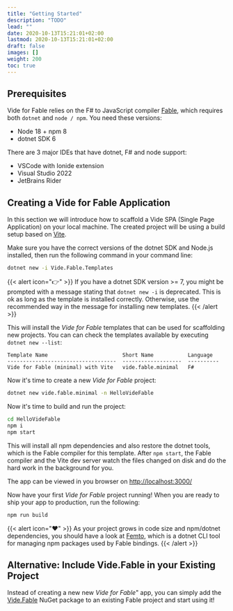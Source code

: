 ```yaml
---
title: "Getting Started"
description: "TODO"
lead: ""
date: 2020-10-13T15:21:01+02:00
lastmod: 2020-10-13T15:21:01+02:00
draft: false
images: []
weight: 200
toc: true
---
```


## Prerequisites

Vide for Fable relies on the F# to JavaScript compiler [Fable](https://fable.io/), which requires both `dotnet` and `node / npm`. You need these versions:

* Node 18 + npm 8
* dotnet SDK 6

There are 3 major IDEs that have dotnet, F# and node support:

* VSCode with Ionide extension
* Visual Studio 2022
* JetBrains Rider


## Creating a Vide for Fable Application

In this section we will introduce how to scaffold a Vide SPA (Single Page Application) on your local machine. The created project will be using a build setup based on [Vite](https://vitejs.dev/guide/).

Make sure you have the correct versions of the dotnet SDK and Node.js installed, then run the following command in your command line:

```bash
dotnet new -i Vide.Fable.Templates
```

{{< alert icon="👉" >}}
If you have a dotnet SDK version >= 7, you might be prompted with a message stating that `dotnet new -i` is deprecated. This is ok as long as the template is installed correctly. Otherwise, use the recommended way in the message for installing new templates.
{{< /alert >}}

This will install the *Vide for Fable* templates that can be used for scaffolding new projects. You can can check the templates available by executing `dotnet new --list`:

```plaintext
Template Name                        Short Name           Language
-----------------------------------  -------------------  ----------
Vide for Fable (minimal) with Vite   vide.fable.minimal   F#
```

Now it's time to create a new *Vide for Fable* project:

```bash
dotnet new vide.fable.minimal -n HelloVideFable
```

Now it's time to build and run the project:

```bash
cd HelloVideFable
npm i
npm start
```

This will install all npm dependencies and also restore the dotnet tools, which is the Fable compiler for this template. After `npm start`, the Fable compiler and the Vite dev server watch the files changed on disk and do the hard work in the background for you.

The app can be viewed in you browser on
[http://localhost:3000/](http://localhost:3000/)

Now have your first *Vide for Fable* project running! When you are ready to ship your app to production, run the following:

```bash
npm run build
```

{{< alert icon="❤️" >}}
As your project grows in code size and npm/dotnet dependencies, you should have a look at [Femto](https://github.com/Zaid-Ajaj/Femto), which is a dotnet CLI tool for managing npm packages used by Fable bindings.
{{< /alert >}}

## Alternative: Include Vide.Fable in your Existing Project

Instead of creating a new new *Vide for Fable*" app, you can simply add the [Vide.Fable](https://www.nuget.org/packages/Vide.Fable) NuGet package to an existing Fable project and start using it!
